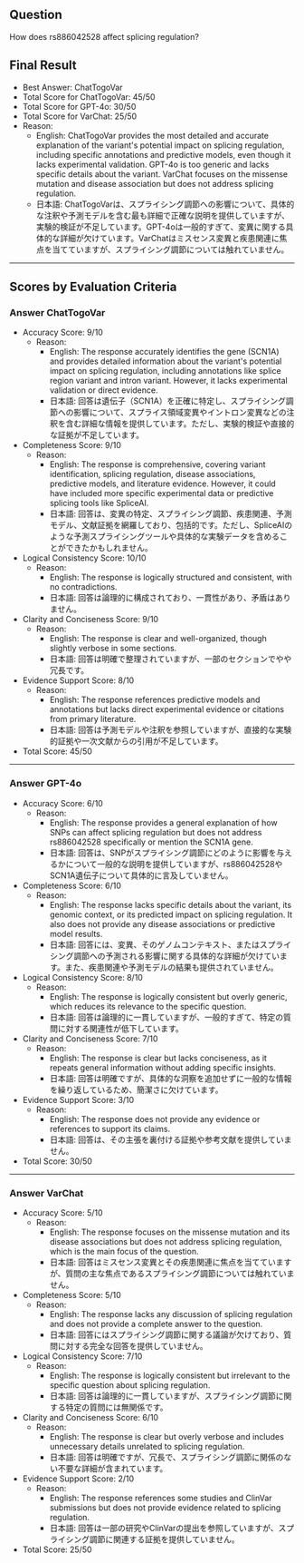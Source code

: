 ## Question

How does rs886042528 affect splicing regulation?

## Final Result

- Best Answer: ChatTogoVar
- Total Score for ChatTogoVar: 45/50
- Total Score for GPT-4o: 30/50
- Total Score for VarChat: 25/50
- Reason:
  - English: ChatTogoVar provides the most detailed and accurate explanation of the variant's potential impact on splicing regulation, including specific annotations and predictive models, even though it lacks experimental validation. GPT-4o is too generic and lacks specific details about the variant. VarChat focuses on the missense mutation and disease association but does not address splicing regulation.
  - 日本語: ChatTogoVarは、スプライシング調節への影響について、具体的な注釈や予測モデルを含む最も詳細で正確な説明を提供していますが、実験的検証が不足しています。GPT-4oは一般的すぎて、変異に関する具体的な詳細が欠けています。VarChatはミスセンス変異と疾患関連に焦点を当てていますが、スプライシング調節については触れていません。

---

## Scores by Evaluation Criteria

### Answer ChatTogoVar
- Accuracy Score: 9/10
  - Reason: 
    - English: The response accurately identifies the gene (SCN1A) and provides detailed information about the variant's potential impact on splicing regulation, including annotations like splice region variant and intron variant. However, it lacks experimental validation or direct evidence.
    - 日本語: 回答は遺伝子（SCN1A）を正確に特定し、スプライシング調節への影響について、スプライス領域変異やイントロン変異などの注釈を含む詳細な情報を提供しています。ただし、実験的検証や直接的な証拠が不足しています。
- Completeness Score: 9/10
  - Reason: 
    - English: The response is comprehensive, covering variant identification, splicing regulation, disease associations, predictive models, and literature evidence. However, it could have included more specific experimental data or predictive splicing tools like SpliceAI.
    - 日本語: 回答は、変異の特定、スプライシング調節、疾患関連、予測モデル、文献証拠を網羅しており、包括的です。ただし、SpliceAIのような予測スプライシングツールや具体的な実験データを含めることができたかもしれません。
- Logical Consistency Score: 10/10
  - Reason: 
    - English: The response is logically structured and consistent, with no contradictions.
    - 日本語: 回答は論理的に構成されており、一貫性があり、矛盾はありません。
- Clarity and Conciseness Score: 9/10
  - Reason: 
    - English: The response is clear and well-organized, though slightly verbose in some sections.
    - 日本語: 回答は明確で整理されていますが、一部のセクションでやや冗長です。
- Evidence Support Score: 8/10
  - Reason: 
    - English: The response references predictive models and annotations but lacks direct experimental evidence or citations from primary literature.
    - 日本語: 回答は予測モデルや注釈を参照していますが、直接的な実験的証拠や一次文献からの引用が不足しています。
- Total Score: 45/50

---

### Answer GPT-4o
- Accuracy Score: 6/10
  - Reason: 
    - English: The response provides a general explanation of how SNPs can affect splicing regulation but does not address rs886042528 specifically or mention the SCN1A gene.
    - 日本語: 回答は、SNPがスプライシング調節にどのように影響を与えるかについて一般的な説明を提供していますが、rs886042528やSCN1A遺伝子について具体的に言及していません。
- Completeness Score: 6/10
  - Reason: 
    - English: The response lacks specific details about the variant, its genomic context, or its predicted impact on splicing regulation. It also does not provide any disease associations or predictive model results.
    - 日本語: 回答には、変異、そのゲノムコンテキスト、またはスプライシング調節への予測される影響に関する具体的な詳細が欠けています。また、疾患関連や予測モデルの結果も提供されていません。
- Logical Consistency Score: 8/10
  - Reason: 
    - English: The response is logically consistent but overly generic, which reduces its relevance to the specific question.
    - 日本語: 回答は論理的に一貫していますが、一般的すぎて、特定の質問に対する関連性が低下しています。
- Clarity and Conciseness Score: 7/10
  - Reason: 
    - English: The response is clear but lacks conciseness, as it repeats general information without adding specific insights.
    - 日本語: 回答は明確ですが、具体的な洞察を追加せずに一般的な情報を繰り返しているため、簡潔さに欠けています。
- Evidence Support Score: 3/10
  - Reason: 
    - English: The response does not provide any evidence or references to support its claims.
    - 日本語: 回答は、その主張を裏付ける証拠や参考文献を提供していません。
- Total Score: 30/50

---

### Answer VarChat
- Accuracy Score: 5/10
  - Reason: 
    - English: The response focuses on the missense mutation and its disease associations but does not address splicing regulation, which is the main focus of the question.
    - 日本語: 回答はミスセンス変異とその疾患関連に焦点を当てていますが、質問の主な焦点であるスプライシング調節については触れていません。
- Completeness Score: 5/10
  - Reason: 
    - English: The response lacks any discussion of splicing regulation and does not provide a complete answer to the question.
    - 日本語: 回答にはスプライシング調節に関する議論が欠けており、質問に対する完全な回答を提供していません。
- Logical Consistency Score: 7/10
  - Reason: 
    - English: The response is logically consistent but irrelevant to the specific question about splicing regulation.
    - 日本語: 回答は論理的に一貫していますが、スプライシング調節に関する特定の質問には無関係です。
- Clarity and Conciseness Score: 6/10
  - Reason: 
    - English: The response is clear but overly verbose and includes unnecessary details unrelated to splicing regulation.
    - 日本語: 回答は明確ですが、冗長で、スプライシング調節に関係のない不要な詳細が含まれています。
- Evidence Support Score: 2/10
  - Reason: 
    - English: The response references some studies and ClinVar submissions but does not provide evidence related to splicing regulation.
    - 日本語: 回答は一部の研究やClinVarの提出を参照していますが、スプライシング調節に関連する証拠を提供していません。
- Total Score: 25/50